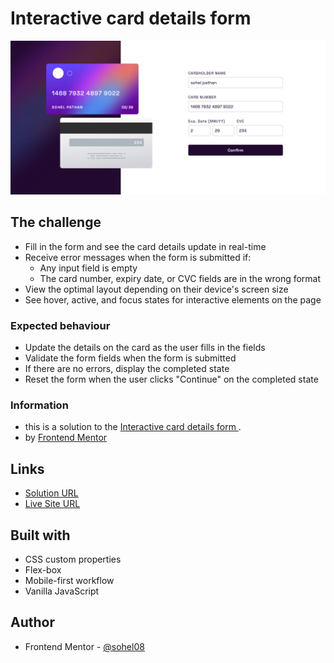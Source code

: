 # Interactive card details form

![](./design/desktop-preview1.png)

## The challenge

- Fill in the form and see the card details update in real-time
- Receive error messages when the form is submitted if:
  - Any input field is empty
  - The card number, expiry date, or CVC fields are in the wrong format
- View the optimal layout depending on their device's screen size
- See hover, active, and focus states for interactive elements on the page

### Expected behaviour

- Update the details on the card as the user fills in the fields
- Validate the form fields when the form is submitted
- If there are no errors, display the completed state
- Reset the form when the user clicks "Continue" on the completed state

### Information 
- this is a solution to the [Interactive card details form ](https://www.frontendmentor.io/challenges/interactive-card-details-form-XpS8cKZDWw/hub/interactive-card-detail-form-l_MsaE35BK).
- by [Frontend Mentor](https://www.frontendmentor.io)

## Links

- [Solution URL](https://github.com/sohel08/)
- [Live Site URL]()

## Built with

- CSS custom properties
- Flex-box
- Mobile-first workflow
- Vanilla JavaScript

## Author

- Frontend Mentor - [@sohel08](https://www.frontendmentor.io/profile/sohel08)
